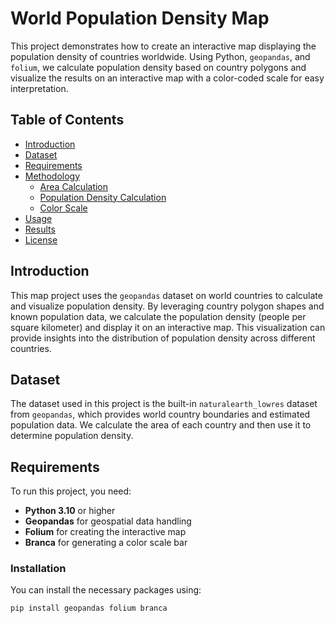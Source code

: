 # World Population Density Map

This project demonstrates how to create an interactive map displaying the population density of countries worldwide. Using Python, `geopandas`, and `folium`, we calculate population density based on country polygons and visualize the results on an interactive map with a color-coded scale for easy interpretation.

## Table of Contents

- [Introduction](#introduction)
- [Dataset](#dataset)
- [Requirements](#requirements)
- [Methodology](#methodology)
  - [Area Calculation](#area-calculation)
  - [Population Density Calculation](#population-density-calculation)
  - [Color Scale](#color-scale)
- [Usage](#usage)
- [Results](#results)
- [License](#license)

## Introduction

This map project uses the `geopandas` dataset on world countries to calculate and visualize population density. By leveraging country polygon shapes and known population data, we calculate the population density (people per square kilometer) and display it on an interactive map. This visualization can provide insights into the distribution of population density across different countries.

## Dataset

The dataset used in this project is the built-in `naturalearth_lowres` dataset from `geopandas`, which provides world country boundaries and estimated population data. We calculate the area of each country and then use it to determine population density.

## Requirements

To run this project, you need:

- **Python 3.10** or higher
- **Geopandas** for geospatial data handling
- **Folium** for creating the interactive map
- **Branca** for generating a color scale bar

### Installation

You can install the necessary packages using:

```bash
pip install geopandas folium branca
